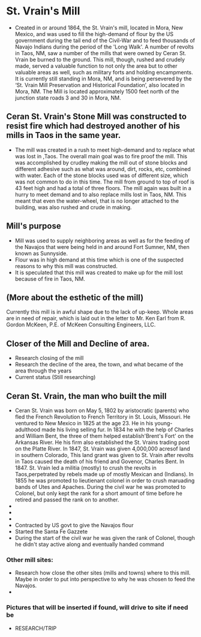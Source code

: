 # St. Vrain's Mill
- Created in or around 1864, the St. Vrain's mill, located in Mora, New Mexico, and was used to fill the high-demand of flour by the US government during the tail end of the Civil-War and to feed thousands of Navajo Indians during the period of the 'Long Walk'. A number of revolts in Taos, NM, saw a number of the mills that were owned by Ceran St. Vrain be burned to the ground. This mill, though, rushed and crudely made, served a valuable function to not only the area but to other valuable areas as well, such as military forts and holding encampments.  It is currently still standing in Mora, NM, and is being persevered by the ‘St. Vrain Mill Preservation and Historical Foundation’, also located in Mora, NM. The Mill is located approximately 1500 feet north of the junction state roads 3 and 30 in Mora, NM. 

## Ceran St. Vrain's Stone Mill was constructed to resist fire which had destroyed another of his mills in Taos in the same year.
- The mill was created in a rush to meet high-demand and to replace what was lost in ,Taos. The overall main goal was to fire proof the mill. This was accomplished by crudley making the mill out of stone blocks and different adhesive such as what was around, dirt, rocks, etc, combined with water. Each of the stone blocks used was of different size, which was not common to do in this time.  The mill from ground to top of roof is 43 feet high and had  a total of three floors. The mill again was built in a hurry to meet demand and to also replace mills lost in Taos, NM. This meant that even the water-wheel, that is no longer attached to the building, was also rushed and crude in making. 

## Mill's purpose
 - Mill was used to supply neighboring areas as well as for the feeding of the Navajos that were being held in and around Fort Sumner, NM, then known as Sunnyside.   
 - Flour was in high demand at this time which is one of the suspected reasons to why this mill was constructed. 
 - It is speculated that this mill was created to make up for the mill lost because of fire in Taos, NM. 


## (More about the esthetic of the mill)
  Currently this mill is in awful shape due to the lack of up-keep. Whole areas are in need of repair, which is 
  laid out in the letter to Mr. Ken Earl from R. Gordon McKeen, P.E. of McKeen Consulting Engineers, LLC.  

## Closer of the Mill and Decline of area.
- Research closing of the mill
- Research the decline of the area, the town, and what became of the area through the years
- Current status
(Still researching)













## Ceran St. Vrain, the man who built the mill
- Ceran St. Vrain was born on May 5, 1802 by aristocratic (parents) who fled the French Revolution to French Territory in St. Louis, Missouri. He ventured to New Mexico in 1825 at the age 23. He in his young-adulthood made his living selling fur. In 1834 he with the help of Charles and William Bent, the three of them helped establish'Brent's Fort' on the Arkansas River. He his firm also established the St. Vrains trading post on the Platte River. In 1847, St. Vrain was given 4,000,000 acresof land in southern Colorado, This land grant was given to St. Vrain after revolts in Taos caused the death of his friend and Govenor, Charles Bent. In 1847. St. Vrain led a militia (mostly) to crush the revolts in Taos,perpetrated by rebels made up of mostly Mexican and (Indians). In 1855 he was promoted to lieutienant colonel in order to crush maruading bands of Utes and Apaches. During the civil war he was promoted to Colonel, but only kept the rank for a short amount of time before he retired and passed the rank on to another.  
- 
- 
- 
- Contracted by US govt to give the Navajos flour
- Started the Santa Fe Gazzete 
- During the start of the civil war he was given the rank of Colonel, though he didn't stay active along and eventually handed command



### Other mill sites:
- Research how close the other sites (mills and towns) where to this mill. Maybe in order to put into perspective to why he was chosen to feed the Navajos.
-

### Pictures that will be inserted if found, will drive to site if need be
- RESEARCH/TRIP
